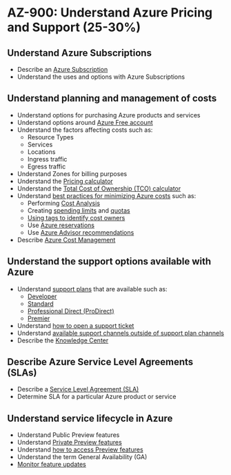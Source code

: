 # AZ-900: Understand Azure Pricing and Support (25-30%)

## Understand Azure Subscriptions

* Describe an [Azure Subscription](https://docs.microsoft.com/en-us/azure/architecture/cloud-adoption/getting-started/azure-resource-access#what-is-an-azure-subscription)
* Understand the uses and options with Azure Subscriptions

## Understand planning and management of costs

* Understand options for purchasing Azure products and services
* Understand options around [Azure Free account](https://azure.microsoft.com/en-ca/free/free-account-faq/)
* Understand the factors affecting costs such as:
    * Resource Types
    * Services
    * Locations
    * Ingress traffic
    * Egress traffic
* Understand Zones for billing purposes
* Understand the [Pricing calculator](https://azure.microsoft.com/en-ca/pricing/calculator/)
* Understand the [Total Cost of Ownership (TCO) calculator](https://azure.microsoft.com/en-ca/pricing/tco/)
* Understand [best practices for minimizing Azure costs](https://docs.microsoft.com/en-us/azure/billing/billing-getting-started) such as:
    * Performing [Cost Analysis](https://docs.microsoft.com/en-us/azure/cost-management/quick-acm-cost-analysis)
    * Creating [spending limits](https://docs.microsoft.com/en-us/azure/billing/billing-spending-limit) and [quotas](https://docs.microsoft.com/en-us/azure/azure-subscription-service-limits)
    * [Using tags to identify cost owners](https://docs.microsoft.com/en-us/azure/azure-resource-manager/resource-group-using-tags)
    * Use [Azure reservations](https://azure.microsoft.com/en-ca/reservations/)
    * Use [Azure Advisor recommendations](https://docs.microsoft.com/en-ca/azure/advisor/advisor-overview)
* Describe [Azure Cost Management](https://docs.microsoft.com/en-us/azure/cost-management/overview-cost-mgt)

## Understand the support options available with Azure

* Understand [support plans](https://azure.microsoft.com/en-ca/support/plans/) that are available such as:
    * [Developer](https://azure.microsoft.com/en-ca/support/plans/developer/)
    * [Standard](https://azure.microsoft.com/en-ca/support/plans/standard/)
    * [Professional Direct (ProDirect)](https://azure.microsoft.com/en-ca/support/plans/prodirect/)
    * [Premier](https://azure.microsoft.com/en-ca/support/plans/premier/)
* Understand [how to open a support ticket](https://azure.microsoft.com/en-ca/support/create-ticket/)
* Understand [available support channels outside of support plan channels](https://azure.microsoft.com/en-ca/support/faq/)
* Describe the [Knowledge Center](https://azure.microsoft.com/en-us/resources/knowledge-center/)

## Describe Azure Service Level Agreements (SLAs)

* Describe a [Service Level Agreement (SLA)](https://azure.microsoft.com/en-ca/support/legal/sla/)
* Determine SLA for a particular Azure product or service

## Understand service lifecycle in Azure

* Understand Public Preview features
* Understand [Private Preview features](https://azure.microsoft.com/en-ca/support/legal/preview-supplemental-terms/)
* Understand [how to access Preview features](https://stackoverflow.com/questions/53772691/how-to-gain-access-to-azure-preview-service-in-microsoft-commercial-or-governmen)
* Understand the term General Availability (GA)
* [Monitor feature updates](https://azure.microsoft.com/en-ca/updates/)